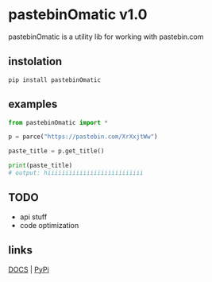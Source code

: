 # pastebinOmatic v1.0
pastebinOmatic is a utility lib for working with pastebin.com

## instolation
```
pip install pastebinOmatic
```

## examples

```python
from pastebinOmatic import *

p = parce("https://pastebin.com/XrXxjtWw")

paste_title = p.get_title()

print(paste_title)
# output: hiiiiiiiiiiiiiiiiiiiiiiiiiii
```
## TODO
- api stuff
- code optimization

## links
<a href="https://github.com/hiikion/pastebinOmatic/blob/main/DOCS.md">DOCS</a> | <a href="https://pypi.org/project/pastebinOmatic/">PyPi</a>

